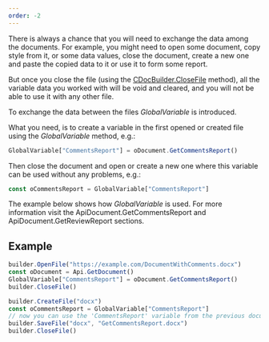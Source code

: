```yaml
---
order: -2
---
```


There is always a chance that you will need to exchange the data among the documents. For example, you might need to open some document, copy style from it, or some data values, close the document, create a new one and paste the copied data to it or use it to form some report.

But once you close the file (using the [CDocBuilder.CloseFile](../../../Builder%20Framework/C++/CDocBuilder/CloseFile/index.md) method), all the variable data you worked with will be void and cleared, and you will not be able to use it with any other file.

To exchange the data between the files *GlobalVariable* is introduced.

What you need, is to create a variable in the first opened or created file using the *GlobalVariable* method, e.g.:

``` ts
GlobalVariable["CommentsReport"] = oDocument.GetCommentsReport()
```

Then close the document and open or create a new one where this variable can be used without any problems, e.g.:

``` ts
const oCommentsReport = GlobalVariable["CommentsReport"]
```

The example below shows how *GlobalVariable* is used. For more information visit the ApiDocument.GetCommentsReport and ApiDocument.GetReviewReport sections.

## Example

``` ts
builder.OpenFile("https://example.com/DocumentWithComments.docx")
const oDocument = Api.GetDocument()
GlobalVariable["CommentsReport"] = oDocument.GetCommentsReport()
builder.CloseFile()

builder.CreateFile("docx")
const oCommentsReport = GlobalVariable["CommentsReport"]
// now you can use the 'CommentsReport' variable from the previous document in the current document
builder.SaveFile("docx", "GetCommentsReport.docx")
builder.CloseFile()
```
